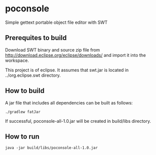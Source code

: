# poconsole

Simple gettext portable object file editor with SWT

## Prerequites to build

Download SWT binary and source zip file from http://download.eclipse.org/eclipse/downloads/ and import it into the workspace.

This project is of eclipse. It assumes that swt.jar is located in ../org.eclipse.swt directory.

## How to build

A jar file that includes all dependencies can be built as follows:

    ./gradlew fatJar

If successful, poconsole-all-1.0.jar will be created in build/libs directory.

## How to run

    java -jar build/libs/poconsole-all-1.0.jar
